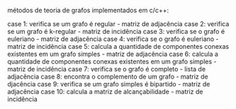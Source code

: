 <p>métodos de teoria de grafos implementados em c/c++:</p>
case 1: verifica se um grafo é regular - matriz de adjacência
case 2: verifica se um grafo é k-regular - matriz de incidência
case 3: verifica se o grafo é euleriano - matriz de adjacência
case 4: verifica se o grafo é euleriano - matriz de incidência
case 5: calcula a quantidade de componentes conexas existentes em um grafo simples - matriz de adjacência
case 6: calcula a quantidade de componentes conexas existentes em um grafo simples - matriz de incidência
case 7: verifica se o grafo é completo - lista de adjacência
case 8: encontra o complemento de um grafo -  matriz de djacência
case 9: verifica se um grafo simples é bipartido - matriz de adjacência
case 10: calcula a matriz de alcançabilidade - matriz de incidência

